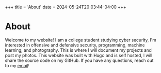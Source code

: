+++
title = 'About'
date = 2024-05-24T20:03:44-04:00
+++

# About

Welcome to my website! I am a college student studying cyber security, I'm interested in offensive and defensive security, programming, machine learning, and photography. This is where I will document my projects and post my photos. This website was built with Hugo and is self hosted, I will share the source code on my GitHub. If you have any questions, reach out to my [email](mailto:contact@dylan-maclean.com)! 
